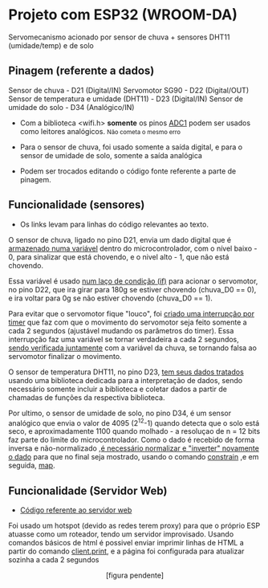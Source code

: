 
# Projeto com ESP32 (WROOM-DA)
Servomecanismo acionado por sensor de chuva + sensores DHT11 (umidade/temp) e de solo

## Pinagem (referente a dados)
Sensor de chuva - D21 (Digital/IN)
Servomotor SG90 - D22 (Digital/OUT)
Sensor de temperatura e umidade (DHT11) - D23 (Digital/IN)
Sensor de umidade do solo - D34 (Analógico/IN)

+ Com a biblioteca <wifi.h> **somente** os pinos [ADC1](https://www.mischianti.org/wp-content/uploads/2021/02/ESP32-wroom-32-pinout-mischianti-high-resolution.png) podem ser usados como leitores analógicos.  <small>Não cometa o  mesmo erro</small>

+ Para o sensor de chuva, foi usado somente a saída digital, e para o sensor de umidade de solo, somente a saída analógica
+ Podem ser trocados editando o código fonte referente a parte de pinagem.

## Funcionalidade (sensores)
+ Os links levam para linhas do código relevantes ao texto.

O sensor de chuva, ligado no pino D21, envia um dado digital que é [armazenado numa variável](https://github.com/fabiokenji919/esp32-chuva/blob/3f8ac834f980f387fd96d49dc1eef54461125b82/esp32_chuva/esp32_chuva.ino#L280) dentro do microcontrolador, com o nível baixo - 0, para sinalizar que está chovendo, e o nivel alto - 1, que não está chovendo. 

Essa variável é usado [num laço de condição (if)](https://github.com/fabiokenji919/esp32-chuva/blob/3f8ac834f980f387fd96d49dc1eef54461125b82/esp32_chuva/esp32_chuva.ino#L250) para acionar o servomotor, no pino D22, que ira girar para 180g se estiver chovendo (chuva_D0 == 0), e ira voltar para 0g se não estiver chovendo (chuva_D0 == 1). 

Para evitar que o servomotor fique "louco", foi [criado uma interrupção por timer](https://github.com/fabiokenji919/esp32-chuva/blob/3f8ac834f980f387fd96d49dc1eef54461125b82/esp32_chuva/esp32_chuva.ino#L91)  que faz com que o movimento do servomotor seja feito somente a cada 2 segundos (ajustável mudando os parâmetros do timer). Essa interrupção faz uma variável se tornar verdadeira a cada 2 segundos, [sendo verificada juntamente](https://github.com/fabiokenji919/esp32-chuva/blob/3f8ac834f980f387fd96d49dc1eef54461125b82/esp32_chuva/esp32_chuva.ino#L251) com a variável da chuva, se tornando falsa ao servomotor finalizar o movimento.

O sensor de temperatura DHT11, no pino D23, [tem seus dados tratados](https://github.com/fabiokenji919/esp32-chuva/blob/3f8ac834f980f387fd96d49dc1eef54461125b82/esp32_chuva/esp32_chuva.ino#L227) usando uma biblioteca dedicada para a interpretação de dados, sendo necessário somente incluir a biblioteca e coletar dados a partir de chamadas de funções da respectiva biblioteca.

Por ultimo, o sensor de umidade de solo, no pino D34, é um sensor analógico que envia o valor de 4095 (2<sup>12</sup>-1) quando detecta que o solo está seco, e aproximadamente 1100 quando molhado - a resoluçao de n = 12 bits faz parte do limite do microcontrolador. Como o dado é recebido de forma inversa e não-normalizado ,[é necessário normalizar e "inverter" novamente o dado](https://github.com/fabiokenji919/esp32-chuva/blob/3f8ac834f980f387fd96d49dc1eef54461125b82/esp32_chuva/esp32_chuva.ino#L151) para que no final seja mostrado, usando o comando [constrain](https://www.arduino.cc/reference/en/language/functions/math/constrain/) ,e em seguida, [map](https://www.arduino.cc/reference/en/language/functions/math/map/).

## Funcionalidade (Servidor Web)
+ [Código referente ao servidor web](https://github.com/fabiokenji919/esp32-chuvachuva/blob/3f8ac834f980f387fd96d49dc1eef54461125b82/esp32_chuva/esp32_chuva.ino#L158)

Foi usado um hotspot (devido as redes terem proxy) para que o próprio ESP atuasse como um roteador, tendo um servidor improvisado.
Usando comandos básicos de html é possivel enviar imprimir linhas de HTML a partir do comando [client.print](https://www.arduino.cc/reference/en/libraries/wifi/client.println/), e a página foi configurada para atualizar sozinha a cada 2 segundos

<center>[figura pendente]</center>
